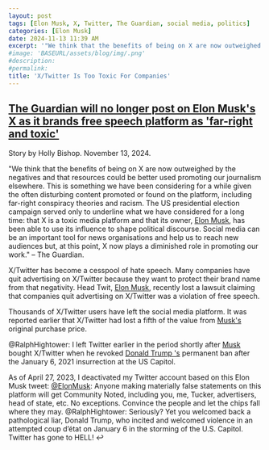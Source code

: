 ```yaml
---
layout: post
tags: [Elon Musk, X, Twitter, The Guardian, social media, politics]
categories: [Elon Musk]
date: 2024-11-13 11:39 AM
excerpt: '"We think that the benefits of being on X are now outweighed by the negatives and that resources could be better used promoting our journalism elsewhere. This is something we have been considering for a while given the often disturbing content promoted or found on the platform, including far-right conspiracy theories and racism. The US presidential election campaign served only to underline what we have considered for a long time: that X is a toxic media platform and that its owner, Elon Musk, has been able to use its influence to shape political discourse. Social media can be an important tool for news organisations and help us to reach new audiences but, at this point, X now plays a diminished role in promoting our work." – The Guardian.'
#image: 'BASEURL/assets/blog/img/.png'
#description:
#permalink:
title: 'X/Twitter Is Too Toxic For Companies'
---
```



## [The Guardian will no longer post on Elon Musk's X as it brands free speech platform as 'far-right and toxic'](https://www.gbnews.com/news/guardian-stop-posting-elon-musk-x-twitter-branding-free-speech-platform-far-right-toxic)

Story by Holly Bishop. November 13, 2024.

"We think that the benefits of being on X are now outweighed by the negatives and that resources could be better used promoting our journalism elsewhere. This is something we have been considering for a while given the often disturbing content promoted or found on the platform, including far-right conspiracy theories and racism. The US presidential election campaign served only to underline what we have considered for a long time: that X is a toxic media platform and that its owner, [Elon Musk](https://x.com/elonmusk), has been able to use its influence to shape political discourse. Social media can be an important tool for news organisations and help us to reach new audiences but, at this point, X now plays a diminished role in promoting our work." – The Guardian. 

X/Twitter has become a cesspool of hate speech. Many companies have quit advertising on X/Twitter because they want to protect their brand name from that negativity. Head Twit, [Elon Musk](https://x.com/elonmusk), recently lost a lawsuit claiming that companies quit advertising on X/Twitter was a violation of free speech.

Thousands of X/Twitter users have left the social media platform. It was reported earlier that X/Twitter had lost a fifth of the value from [Musk's](https://x.com/elonmusk) original purchase price. 

@RalphHightower: I left Twitter earlier in the period shortly after [Musk](https://x.com/elonmusk) bought X/Twitter when he revoked [Donald Trump 's](https://x.com/realdonaldtrump) permanent ban after the January 6, 2021 insurrection at the US Capitol. 

As of April 27, 2023, I deactivated my Twitter account based on this Elon Musk tweet:
[@ElonMusk](https://x.com/elonmusk): Anyone making materially false statements on this platform will get Community Noted, including you, me, Tucker, advertisers, head of state, etc. No exceptions.
Convince the people and let the chips fall where they may.
@RalphHightower: Seriously? Yet you welcomed back a pathological liar, Donald Trump, who incited and welcomed violence in an attempted coup d’état on January 6 in the storming of the U.S. Capitol. Twitter has gone to HELL! ↩


